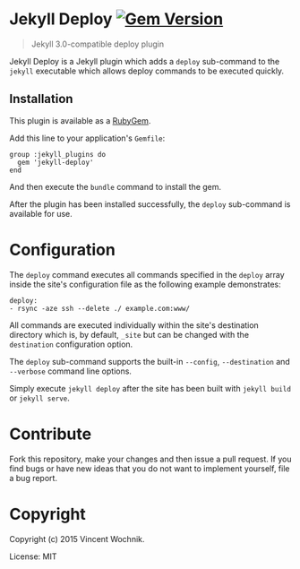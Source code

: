 # Jekyll Deploy [![Gem Version](https://badge.fury.io/rb/jekyll-deploy.png)](http://badge.fury.io/rb/jekyll-deploy)

> Jekyll 3.0-compatible deploy plugin

Jekyll Deploy is a Jekyll plugin which adds a `deploy` sub-command to the `jekyll` executable which allows deploy commands to be executed quickly.

## Installation

This plugin is available as a [RubyGem][ruby-gem].

Add this line to your application's `Gemfile`:

```
group :jekyll_plugins do
  gem 'jekyll-deploy'
end
```

And then execute the `bundle` command to install the gem.

After the plugin has been installed successfully, the `deploy` sub-command is available for use.

# Configuration

The `deploy` command executes all commands specified in the `deploy` array inside the site's configuration file as the following example demonstrates:

```
deploy:
- rsync -aze ssh --delete ./ example.com:www/                
```

All commands are executed individually within the site's destination directory which is, by default, `_site` but can be changed with the `destination` configuration option.

The `deploy` sub-command supports the built-in `--config`, `--destination` and `--verbose` command line options.

Simply execute `jekyll deploy` after the site has been built with `jekyll build` or `jekyll serve`.

# Contribute

Fork this repository, make your changes and then issue a pull request. If you find bugs or have new ideas that you do not want to implement yourself, file a bug report.

# Copyright

Copyright (c) 2015 Vincent Wochnik.

License: MIT

[ruby-gem]: https://rubygems.org/gems/jekyll-deploy
